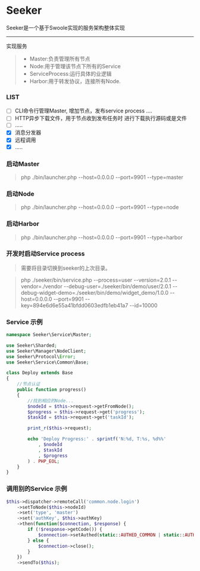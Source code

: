 # Seeker

Seeker是一个基于Swoole实现的服务架构整体实现

------

实现服务

> * Master:负责管理所有节点
> * Node:用于管理该节点下所有的Service
> * ServiceProcess:运行具体的业逻辑
> * Harbor:用于转发协议，连接所有Node.

### LIST

- [ ] CLI命令行管理Master, 增加节点，发布service process ....
- [ ] HTTP异步下载文件，用于节点收到发布任务时 进行下载执行源码或是文件
- [ ] .....
- [x] 消息分发器
- [x] 远程调用
- [x] .....

### 启动Master

> php ./bin/launcher.php --host=0.0.0.0 --port=9901 --type=master

### 启动Node

> php ./bin/launcher.php --host=0.0.0.0 --port=9901 --type=node

### 启动Harbor

> php ./bin/launcher.php --host=0.0.0.0 --port=9901 --type=harbor

### 开发时启动Service process

> 需要将目录切换到seeker的上次目录。

> php ./seeker/bin/service.php --process=user --version=2.0.1 --vendor=./vendor --debug-user=./seeker/bin/demo/user/2.0.1 --debug-widget-demo=./seeker/bin/demo/widget_demo/1.0.0 --host=0.0.0.0 --port=9901 --key=894e6d6e55a41bfdd0603edfb1eb41a7 --id=10000

### Service 示例

```php
namespace Seeker\Service\Master;

use Seeker\Sharded;
use Seeker\Manager\NodeClient;
use Seeker\Protocol\Error;
use Seeker\Service\Common\Base;

class Deploy extends Base
{
    //节点认证
    public function progress()
    {
        //找到相应的Node...
        $nodeId = $this->request->getFromNode();
        $progress = $this->request->get('progress');
        $taskId = $this->request->get('taskId');

        print_r($this->request);

        echo 'Deploy Progress:' . sprintf('N:%d, T:%s, %d%%'
            , $nodeId
            , $taskId
            , $progress
        ) . PHP_EOL;
    }
}
```

### 调用别的Service 示例

```php
$this->dispatcher->remoteCall('common.node.login')
    ->setToNode($this->nodeId)
    ->set('type', 'master')
    ->set('authKey', $this->authKey)
    ->then(function($connection, $response) {
        if (!$response->getCode()) {
            $connection->setAuthed(static::AUTHED_COMMON | static::AUTHED_NODE);
        } else {
            $connection->close();
        }
    })
    ->sendTo($this);
```
